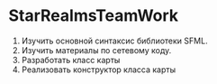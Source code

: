 # StarRealmsTeamWork
1. Изучить основной синтаксис библиотеки SFML.
2. Изучить материалы по сетевому коду.
3. Разработать класс карты
4. Реализовать конструктор класса карты